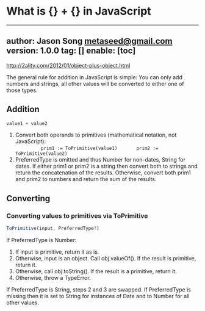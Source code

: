 # What is {} + {} in JavaScript
---
author: Jason Song <metaseed@gmail.com>
version: 1.0.0
tag: []
enable: [toc]
---

http://2ality.com/2012/01/object-plus-object.html

The general rule for addition in JavaScript is simple: You can only add numbers and strings, all other values will be converted to either one of those types.

## Addition
```js
value1 + value2
```
1. Convert both operands to primitives (mathematical notation, not JavaScript):    
       ```
       prim1 := ToPrimitive(value1)
       prim2 := ToPrimitive(value2)
       ```
1. PreferredType is omitted and thus Number for non-dates, String for dates.
If either prim1 or prim2 is a string then convert both to strings and return the concatenation of the results.
Otherwise, convert both prim1 and prim2 to numbers and return the sum of the results.

## Converting

### Converting values to primitives via ToPrimitive
```js
ToPrimitive(input, PreferredType?)
```

If PreferredType is Number:
1. If input is primitive, return it as is.
1. Otherwise, input is an object. Call obj.valueOf(). If the result is primitive, return it.
1. Otherwise, call obj.toString(). If the result is a primitive, return it.
1. Otherwise, throw a TypeError.

If PreferredType is String, steps 2 and 3 are swapped. If PreferredType is missing then it is set to String for instances of Date and to Number for all other values.



